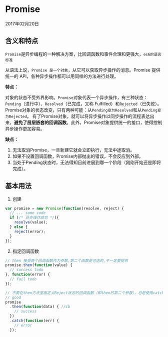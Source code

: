 # Promise

2017年02月20日

## 含义和特点

`Promise`是异步编程的一种解决方案，比回调函数和事件合理和更强大，`es6的语言标准`

从语法上说，`Promise 是一个对象`，从它可以获取异步操作的消息。Promise 提供统一的 API，各种异步操作都可以用同样的方法进行处理。

**特点：**

对象的状态不受外界影响。`Promise`对象代表一个异步操作，有三种状态：`Pending`（进行中）、`Resolved`（已完成，又称 Fulfilled）和`Rejected`（已失败）。
Promise对象的状态改变，只有两种可能：从`Pending变为Resolved`和从`Pending变为Rejected`。
有了Promise对象，就可以将异步操作以同步操作的流程表达出来，**避免了层层嵌套的回调函数**。此外，Promise对象提供统一的接口，使得控制异步操作更加容易。

**缺点：**

1. 无法取消Promise，一旦新建它就会立即执行，无法中途取消。
2. 如果不设置回调函数，Promise内部抛出的错误，不会反应到外部。
3. 当处于Pending状态时，无法得知目前进展到哪一个阶段（刚刚开始还是即将完成）。

## 基本用法

1. 创建

```javascript
var promise = new Promise(function(resolve, reject) {
  // ... some code
  if (/* 异步操作成功 */){
    resolve(value);
  } else {
    reject(error);
  }
});
```

2. 指定回调函数

```javascript
// then 接受两个回调函数作为参数,第二个函数是可选的,不一定要提供
promise.then(function(value) {
  // success todo
}, function(error) {
  // fail todo
});

// 不要在then方法里面定义Reject状态的回调函数（即then的第二个参数），总是使用catch方法。
// good
promise
  .then(function(data) { //cb
    // success
  })
  .catch(function(err) {
    // error
  });
```